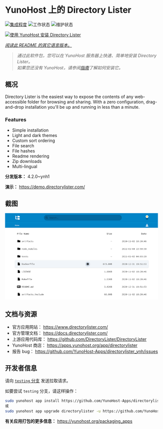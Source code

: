 <!--
注意：此 README 由 <https://github.com/YunoHost/apps/tree/master/tools/readme_generator> 自动生成
请勿手动编辑。
-->

# YunoHost 上的 Directory Lister

[![集成程度](https://dash.yunohost.org/integration/directorylister.svg)](https://ci-apps.yunohost.org/ci/apps/directorylister/) ![工作状态](https://ci-apps.yunohost.org/ci/badges/directorylister.status.svg) ![维护状态](https://ci-apps.yunohost.org/ci/badges/directorylister.maintain.svg)

[![使用 YunoHost 安装 Directory Lister](https://install-app.yunohost.org/install-with-yunohost.svg)](https://install-app.yunohost.org/?app=directorylister)

*[阅读此 README 的其它语言版本。](./ALL_README.md)*

> *通过此软件包，您可以在 YunoHost 服务器上快速、简单地安装 Directory Lister。*  
> *如果您还没有 YunoHost，请参阅[指南](https://yunohost.org/install)了解如何安装它。*

## 概况

Directory Lister is the easiest way to expose the contents of any web-accessible folder for browsing and sharing. With a zero configuration, drag-and-drop installation you'll be up and running in less than a minute.

### Features

- Simple installation
- Light and dark themes
- Custom sort ordering
- File search
- File hashes
- Readme rendering
- Zip downloads
- Multi-lingual


**分发版本：** 4.2.0~ynh1

**演示：** <https://demo.directorylister.com/>

## 截图

![Directory Lister 的截图](./doc/screenshots/Screenshot.png)

## 文档与资源

- 官方应用网站： <https://www.directorylister.com/>
- 官方管理文档： <https://docs.directorylister.com/>
- 上游应用代码库： <https://github.com/DirectoryLister/DirectoryLister>
- YunoHost 商店： <https://apps.yunohost.org/app/directorylister>
- 报告 bug： <https://github.com/YunoHost-Apps/directorylister_ynh/issues>

## 开发者信息

请向 [`testing` 分支](https://github.com/YunoHost-Apps/directorylister_ynh/tree/testing) 发送拉取请求。

如要尝试 `testing` 分支，请这样操作：

```bash
sudo yunohost app install https://github.com/YunoHost-Apps/directorylister_ynh/tree/testing --debug
或
sudo yunohost app upgrade directorylister -u https://github.com/YunoHost-Apps/directorylister_ynh/tree/testing --debug
```

**有关应用打包的更多信息：** <https://yunohost.org/packaging_apps>
